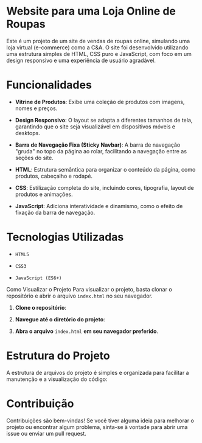 # Website para uma Loja Online de Roupas
Este é um projeto de um site de vendas de roupas online, simulando uma loja virtual (e-commerce) como a C&A. O site foi desenvolvido utilizando uma estrutura simples de HTML, CSS puro e JavaScript, com foco em um design responsivo e uma experiência de usuário agradável.

# Funcionalidades
 - **Vitrine de Produtos**: Exibe uma coleção de produtos com imagens, nomes e preços.

 - **Design Responsivo**: O layout se adapta a diferentes tamanhos de tela, garantindo que o site seja visualizável em dispositivos móveis e desktops.

 - **Barra de Navegação Fixa (Sticky Navbar)**: A barra de navegação "gruda" no topo da página ao rolar, facilitando a navegação entre as seções do site.

 - **HTML**: Estrutura semântica para organizar o conteúdo da página, como produtos, cabeçalho e rodapé.

 - **CSS**: Estilização completa do site, incluindo cores, tipografia, layout de produtos e animações.

 - **JavaScript**: Adiciona interatividade e dinamismo, como o efeito de fixação da barra de navegação.

# Tecnologias Utilizadas
 - `HTML5`

 - `CSS3`

 - `JavaScript (ES6+)`

Como Visualizar o Projeto
Para visualizar o projeto, basta clonar o repositório e abrir o arquivo `index.html` no seu navegador.

1. **Clone o repositório**:

2. **Navegue até o diretório do projeto**:

3. **Abra o arquivo** `index.html` **em seu navegador preferido**.

# Estrutura do Projeto
A estrutura de arquivos do projeto é simples e organizada para facilitar a manutenção e a visualização do código:

# Contribuição
Contribuições são bem-vindas! Se você tiver alguma ideia para melhorar o projeto ou encontrar algum problema, sinta-se à vontade para abrir uma issue ou enviar um pull request.
